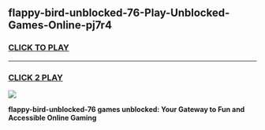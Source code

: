 
## flappy-bird-unblocked-76-Play-Unblocked-Games-Online-pj7r4
<h3>
<a href="https://premium76.site?title=flappy-bird-unblocked-76&ref=25A">CLICK TO PLAY</a></h3>
<hr>

<h3>
<a href="https://premium76.site?title=flappy-bird-unblocked-76&ref=25A">CLICK 2 PLAY</a>
  
</h3>

<a href="https://premium76.site?title=flappy-bird-unblocked-76&ref=25A"><img src="https://clearcache.store/games.png"></a>


**flappy-bird-unblocked-76 games unblocked: Your Gateway to Fun and Accessible Online Gaming**

